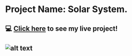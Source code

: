 #  Project Name: Solar System.

## :computer: [Click here]() to see my live project!
## ![alt text](https://www.eurokidsindia.com/blog/wp-content/uploads/2023/07/solar-system-for-kids.jpg)
